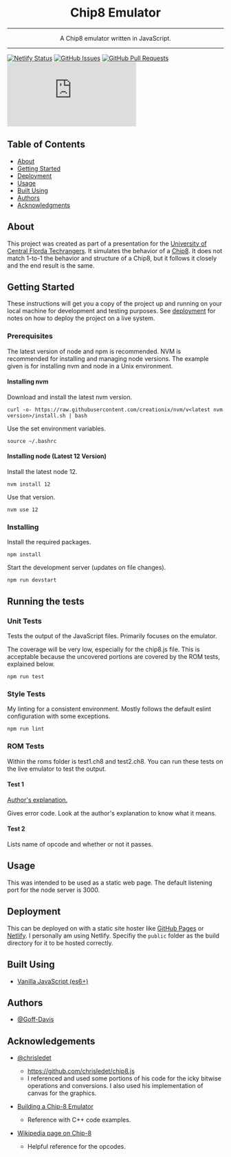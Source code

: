 <h1 align="center">Chip8 Emulator</h1>

---

<p align="center"> A Chip8 emulator written in JavaScript.</p>

---

[![Netlify Status](https://api.netlify.com/api/v1/badges/0272b049-e476-480b-bf48-8d18a65e66ca/deploy-status)](https://app.netlify.com/sites/elastic-dubinsky-ead7c4/deploys)
[![GitHub Issues](https://img.shields.io/github/issues/Goff-Davis/chip8-emu.js.svg)](https://github.com/Goff-Davis/chip8-emu.js/issues)
[![GitHub Pull Requests](https://img.shields.io/github/issues-pr/Goff-Davis/chip8-emu.js.svg)](https://github.com/Goff-Davis/chip8-emu.js/pulls)
[![License](https://img.shields.io/github/license/Goff-Davis/chip8-emu.js)](/LICENSE)

## Table of Contents
- [About](#about)
- [Getting Started](#getting_started)
- [Deployment](#deployment)
- [Usage](#usage)
- [Built Using](#built_using)
- [Authors](#authors)
- [Acknowledgments](#acknowledgement)

## About <a name = "about"></a>

This project was created as part of a presentation for the [University of Central Florda Techrangers](https://techrangers.cdl.ucf.edu/). It simulates the behavior of a [Chip8](https://en.wikipedia.org/wiki/CHIP-8). It does not match 1-to-1 the behavior and structure of a Chip8, but it follows it closely and the end result is the same.

## Getting Started <a name = "getting_started"></a>
These instructions will get you a copy of the project up and running on your local machine for development and testing purposes. See [deployment](#deployment) for notes on how to deploy the project on a live system.

### Prerequisites
The latest version of node and npm is recommended. NVM is recommended for installing and managing node versions. The example given is for installing nvm and node in a Unix environment.

#### Installing nvm

Download and install the latest nvm version.
```
curl -o- https://raw.githubusercontent.com/creationix/nvm/v<latest nvm version>/install.sh | bash
```

Use the set environment variables.
```
source ~/.bashrc
```

#### Installing node (Latest 12 Version)

Install the latest node 12.
```
nvm install 12
```

Use that version.
```
nvm use 12
```

### Installing

Install the required packages.
```
npm install
```

Start the development server (updates on file changes).
```
npm run devstart
```

## Running the tests <a name = "tests"></a>

### Unit Tests

Tests the output of the JavaScript files. Primarily focuses on the emulator.

The coverage will be very low, especially for the chip8.js file. This is acceptable because the uncovered portions are covered by the ROM tests, explained below.

```
npm run test
```

### Style Tests

My linting for a consistent environment. Mostly follows the default eslint configuration with some exceptions.

```
npm run lint
```

### ROM Tests

Within the roms folder is test1.ch8 and test2.ch8. You can run these tests on the live emulator to test the output.

#### Test 1

[Author's explanation.](https://slack-files.com/T3CH37TNX-F3RKEUKL4-b05ab4930d)

Gives error code. Look at the author's explanation to know what it means.

#### Test 2

Lists name of opcode and whether or not it passes.

## Usage <a name="usage"></a>
This was intended to be used as a static web page. The default listening port for the node server is 3000.

## Deployment <a name = "deployment"></a>
This can be deployed on with a static site hoster like [GitHub Pages](https://pages.github.com/) or [Netlify](https://www.netlify.com/). I personally am using Netlify. Specifiy the `public` folder as the build directory for it to be hosted correctly.

## Built Using <a name = "built_using"></a>
- [Vanilla JavaScript (es6+)](https://www.javascript.com/)

## Authors <a name = "authors"></a>
- [@Goff-Davis](https://github.com/Goff-Davis)

## Acknowledgements <a name = "acknowledgement"></a>
- [@chrisledet](https://github.com/chrisledet)
	- https://github.com/chrisledet/chip8.js
	- I referenced and used some portions of his code for the icky bitwise operations and conversions. I also used his implementation of canvas for the graphics.

- [Building a Chip-8 Emulator](https://austinmorlan.com/posts/chip8_emulator/)
	- Reference with C++ code examples.

- [Wikipedia page on Chip-8](https://en.wikipedia.org/wiki/CHIP-8)
	- Helpful reference for the opcodes.
